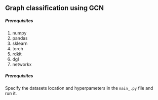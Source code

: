 ## Graph classification using GCN

##### Prerequisites

1. numpy
2. pandas
3. sklearn
4. torch
5. rdkit
6. dgl
7. networkx

##### Prerequisites
Specify the datasets location and hyperpameters in the `main_.py` file and run it. 